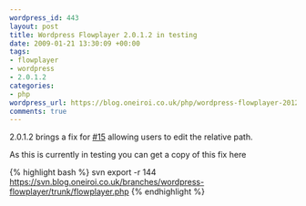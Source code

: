 ```yaml
--- 
wordpress_id: 443
layout: post
title: Wordpress Flowplayer 2.0.1.2 in testing
date: 2009-01-21 13:30:09 +00:00
tags: 
- flowplayer
- wordpress
- 2.0.1.2
categories: 
- php
wordpress_url: https://blog.oneiroi.co.uk/php/wordpress-flowplayer-2012-in-testing
comments: true
---
```

2.0.1.2 brings a fix for <a href="https://OFFLINE/saiweb/ticket/15">#15</a> allowing users to edit the relative path.

As this is currently in testing you can get a copy of this fix here

{% highlight bash %}
svn export -r 144 https://svn.blog.oneiroi.co.uk/branches/wordpress-flowplayer/trunk/flowplayer.php
{% endhighlight %}
